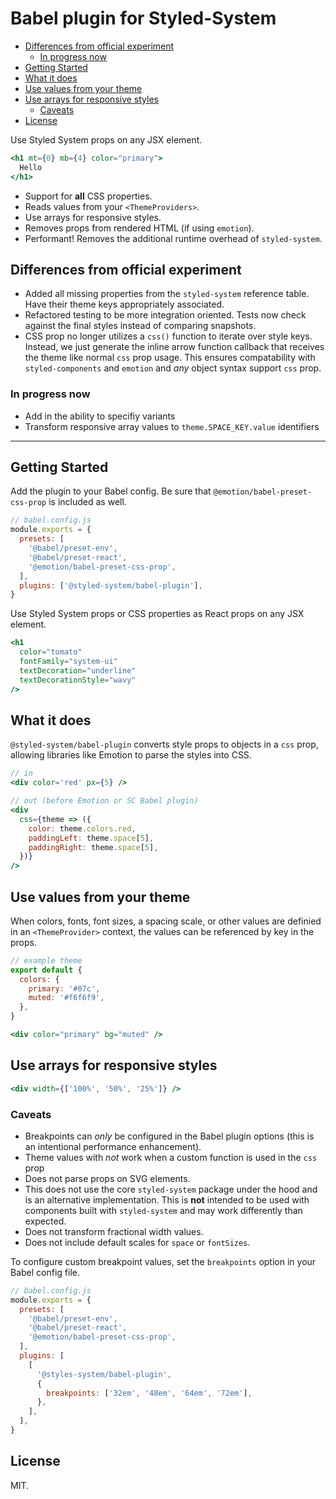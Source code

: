 # Babel plugin for Styled-System <!-- omit in toc -->

- [Differences from official experiment](#differences-from-official-experiment)
  - [In progress now](#in-progress-now)
- [Getting Started](#getting-started)
- [What it does](#what-it-does)
- [Use values from your theme](#use-values-from-your-theme)
- [Use arrays for responsive styles](#use-arrays-for-responsive-styles)
  - [Caveats](#caveats)
- [License](#license)

Use Styled System props on any JSX element.

```jsx
<h1 mt={0} mb={4} color="primary">
  Hello
</h1>
```

- Support for **all** CSS properties.
- Reads values from your `<ThemeProviders>`.
- Use arrays for responsive styles.
- Removes props from rendered HTML (if using `emotion`).
- Performant! Removes the additional runtime overhead of `styled-system`.

## Differences from official experiment

- Added all missing properties from the `styled-system` reference table. Have
  their theme keys appropriately associated.
- Refactored testing to be more integration oriented. Tests now check against
  the final styles instead of comparing snapshots.
- CSS prop no longer utilizes a `css()` function to iterate over style keys.
  Instead, we just generate the inline arrow function callback that receives the
  theme like normal `css` prop usage. This ensures compatability with
  `styled-components` and `emotion` and _any_ object syntax support `css` prop.

### In progress now

- Add in the ability to specifiy variants
- Transform responsive array values to `theme.SPACE_KEY.value` identifiers

---

## Getting Started

Add the plugin to your Babel config. Be sure that
`@emotion/babel-preset-css-prop` is included as well.

```js
// babel.config.js
module.exports = {
  presets: [
    '@babel/preset-env',
    '@babel/preset-react',
    '@emotion/babel-preset-css-prop',
  ],
  plugins: ['@styled-system/babel-plugin'],
}
```

Use Styled System props or CSS properties as React props on any JSX element.

```jsx
<h1
  color="tomato"
  fontFamily="system-ui"
  textDecoration="underline"
  textDecorationStyle="wavy"
/>
```

## What it does

`@styled-system/babel-plugin` converts style props to objects in a `css` prop,
allowing libraries like Emotion to parse the styles into CSS.

```jsx
// in
<div color='red' px={5} />

// out (before Emotion or SC Babel plugin)
<div
  css={theme => ({
    color: theme.colors.red,
    paddingLeft: theme.space[5],
    paddingRight: theme.space[5],
  })}
/>
```

## Use values from your theme

When colors, fonts, font sizes, a spacing scale, or other values are definied in
an `<ThemeProvider>` context, the values can be referenced by key in the props.

```js
// example theme
export default {
  colors: {
    primary: '#07c',
    muted: '#f6f6f9',
  },
}
```

```jsx
<div color="primary" bg="muted" />
```

## Use arrays for responsive styles

```jsx
<div width={['100%', '50%', '25%']} />
```

### Caveats

- Breakpoints can _only_ be configured in the Babel plugin options (this is an
  intentional performance enhancement).
- Theme values with _not_ work when a custom function is used in the `css` prop
- Does not parse props on SVG elements.
- This does not use the core `styled-system` package under the hood and is an
  alternative implementation. This is **not** intended to be used with
  components built with `styled-system` and may work differently than expected.
- Does not transform fractional width values.
- Does not include default scales for `space` or `fontSizes`.

To configure custom breakpoint values, set the `breakpoints` option in your
Babel config file.

```js
// babel.config.js
module.exports = {
  presets: [
    '@babel/preset-env',
    '@babel/preset-react',
    '@emotion/babel-preset-css-prop',
  ],
  plugins: [
    [
      '@styles-system/babel-plugin',
      {
        breakpoints: ['32em', '48em', '64em', '72em'],
      },
    ],
  ],
}
```

## License

MIT.
